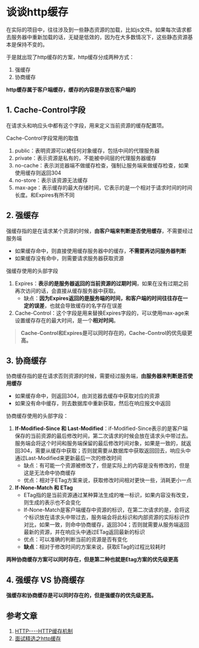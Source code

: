 # 谈谈http缓存

在实际的项目中，往往涉及到一些静态资源的加载，比如js文件。如果每次请求都去服务器中重新加载的话，无疑是低效的，因为在大多数情况下，这些静态资源基本是保持不变的。

于是就出现了http缓存的方案，http缓存分成两种方式：

1. 强缓存
2. 协商缓存

**http缓存属于客户端缓存，缓存的内容是存放在客户端的**



## 1. Cache-Control字段

在请求头和响应头中都有这个字段，用来定义当前资源的缓存配置项。

Cache-Control字段常用的取值

1. public：表明资源可以被任何对象缓存，包括中间的代理服务器
2. private：表示资源是私有的，不能被中间层的代理服务器缓存
3. no-cache：表示浏览器端不做缓存检查，强制让服务端来做缓存检查，如果使用缓存则返回304
4. no-store：表示该资源无法缓存
5. max-age：表示缓存的最大存储时间，它表示的是一个相对于请求时间的时间长度。和Expires有所不同



## 2. 强缓存

强缓存指的是在请求某个资源的时候，**由客户端来判断是否使用缓存**，不需要经过服务端

- 如果缓存命中，则直接使用缓存服务器中的缓存，**不需要再访问服务器判断**
- 如果缓存没有命中，则需要请求服务器获取资源

强缓存使用的头部字段

1. Expires：**表示的是服务器返回的当前资源的过期时间**，如果在没有过期之前再次访问的话，会直接从缓存服务器中获取。
   - 缺点：**因为Expires返回的是服务端的时间，和客户端的时间往往存在一定的误差**，也就会导致缓存的名字存在误差
2. Cache-Control：这个字段是用来替换Expires字段的，可以使用max-age来设置缓存存在的最大时间，是一个**相对时间**。

> **Cache-Control和Expires是可以同时存在的，Cache-Control的优先级更高。**



## 3. 协商缓存

协商缓存指的是在请求否则资源的时候，需要经过服务端，**由服务器来判断是否使用缓存**

- 如果缓存命中，则返回304，由浏览器去缓存中获取对应的资源
- 如果没有命中缓存，则去数据库中重新获取，然后在响应报文中返回

协商缓存使用的头部字段：

1. **If-Modified-Since 和 Last-Modified**：if-Modified-Since表示的是客户端保存的当前资源的最后修改时间，第二次请求的时候会放在请求头中带过去。服务端会将这个时间和服务端保留的最后修改时间对象，如果是一致的，就返回304，需要从缓存中获取；否则就需要从数据库中获取返回回去，响应头中通过Last-Modified来更新最后一次的修改时间
   - 缺点：有可能一个资源被修改了，但是实际上的内容是没有修改的，但是这是无法命中协商缓存
   - 优点：相对于ETag方案来说，获取修改时间相对更快一些，消耗更小一点
2. **If-None-Match 和 ETag**
   - ETag指的是当前资源通过某种算法生成的唯一标识，如果内容没有改变，则生成的表示也不会变化
   - If-None-Match是客户端缓存中资源的标识，在第二次请求的是，会将这个标识放在请求头中带过去，服务端会将此标识和内部资源的实际标识作对比，如果一致，则命中协商缓存，返回304；否则就需要从服务端返回最新的资源，并在响应头中通过ETag返回最新的标识
   - 优点：可以准确的判断当前的资源是否有变化
   - **缺点**：相对于修改时间的方案来说，获取ETag的过程比较耗时



**两种协商缓存方案可以同时存在，但是第二种也就是Etag方案的优先级更高**



## 4. 强缓存 VS 协商缓存

**强缓存和协商缓存是可以同时存在的，但是强缓存的优先级更高。**



## 参考文章

1. [HTTP----HTTP缓存机制](https://juejin.im/post/5a1d4e546fb9a0450f21af23)
2. [面试精选之http缓存](https://juejin.im/post/5b3c87386fb9a04f9a5cb037#heading-2)

